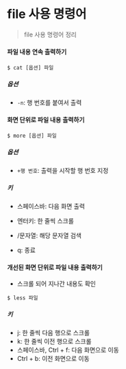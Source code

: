# file 사용 명령어

> file 사용 명령어 정리



#### 파일 내용 연속 출력하기

```shell
$ cat [옵션] 파일
```

##### 옵션

- `-n`: 행 번호를 붙여서 출력



#### 화면 단위로 파일 내용 출력하기

```shell
$ more [옵션] 파일
```

##### 옵션

- `+행 번호`: 출력을 시작할 행 번호 지정

##### 키

- 스페이스바: 다음 화면 출력
- 엔터키: 한 줄씩 스크롤

- /문자열: 해당 문자열 검색
- q: 종료



#### 개선된 화면 단위로 파일 내용 출력하기

- 스크롤 되어 지나간 내용도 확인

```shell
$ less 파일
```

##### 키

- j: 한 줄씩 다음 행으로 스크롤
- k: 한 줄씩 이전 행으로 스크롤
- 스페이스바, Ctrl + f: 다음 화면으로 이동
- Ctrl + b: 이전 화면으로 이동
